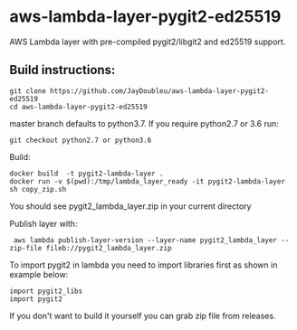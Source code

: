 # aws-lambda-layer-pygit2-ed25519
AWS Lambda layer with pre-compiled pygit2/libgit2 and ed25519 support.

## Build instructions:
```
git clone https://github.com/JayDoubleu/aws-lambda-layer-pygit2-ed25519
cd aws-lambda-layer-pygit2-ed25519
```
master branch defaults to python3.7. If you require python2.7 or 3.6 run:
```
git checkout python2.7 or python3.6
```

Build: 
```
docker build  -t pygit2-lambda-layer .
docker run -v $(pwd):/tmp/lambda_layer_ready -it pygit2-lambda-layer sh copy_zip.sh
```
You should see pygit2_lambda_layer.zip in your current directory

Publish layer with:

```
 aws lambda publish-layer-version --layer-name pygit2_lambda_layer --zip-file fileb://pygit2_lambda_layer.zip
```

To import pygit2 in lambda you need to import libraries first as shown in example below:

```
import pygit2_libs
import pygit2
```

If you don't want to build it yourself you can grab zip file from releases.

